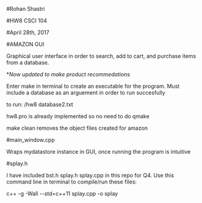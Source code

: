 #Rohan Shastri

#HW8 CSCI 104

#April 28th, 2017

#AMAZON GUI

Graphical user interface in order
to search, add to cart, and purchase
items from a database. 

**Now updated to make product 
recommedations*

Enter
make
in terminal to create 
an executable for the program. Must 
include a database as an arguement 
in order to run succesfully

to run:
/hw8 database2.txt

hw8.pro is already implemented so no
need to do qmake

make clean removes the object files
created for amazon


#main_window.cpp

Wraps mydatastore instance in GUI, once
running the program is intuitive 



#splay.h

I have included 
bst.h
splay.h
splay.cpp
in this repo for Q4. Use this command line
in terminal to compile/run these files:

c++ -g -Wall --std=c++11 splay.cpp -o splay
